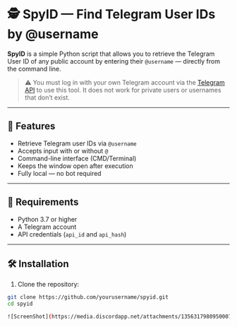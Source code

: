 # 🕵️ SpyID — Find Telegram User IDs by @username

**SpyID** is a simple Python script that allows you to retrieve the Telegram User ID of any public account by entering their `@username` — directly from the command line.

> ⚠️ You must log in with your own Telegram account via the [Telegram API](https://my.telegram.org) to use this tool. It does not work for private users or usernames that don’t exist.

---

## 🚀 Features

- Retrieve Telegram user IDs via `@username`
- Accepts input with or without `@`
- Command-line interface (CMD/Terminal)
- Keeps the window open after execution
- Fully local — no bot required

---

## 🧩 Requirements

- Python 3.7 or higher
- A Telegram account
- API credentials (`api_id` and `api_hash`)

---

## 🛠️ Installation

1. Clone the repository:

```bash
git clone https://github.com/yourusername/spyid.git
cd spyid

![ScreenShot](https://media.discordapp.net/attachments/1356317980950007808/1360400866338672770/BMRERERERGRFyyBiIiIiIiISAckEBEREREREemABCIiIiIiIiIdkEBERERERESkAxKIiIiIiIiIdEACERERERERkQ5IICIiIiIiItIBCUREREREREQ6IIGIiIiIiIhIByQQERERERER6YAEIiIiIiIiIh2QQERERERERKQDEoiIiIiIiIh0QAIRERERERGRDkggIiIiIiIi0gEJRERERERERDoggYiIiIiIiEgHJBARERERERHpgAQiIiIiIiIiHZBAREREREREpAMSiIiIiIiIiHRAAhEREREREZEOSCAiIiIiIiLSAf8P0hMNRNMyOcAAAAASUVORK5CYII.png?ex=67fcf5c9&is=67fba449&hm=f9b379c16adc751b6224b56d0ddf2aacbc02a71891f8bdd40bf1b4862d67ca32&=&format=webp&quality=lossless&width=1044&height=349)
